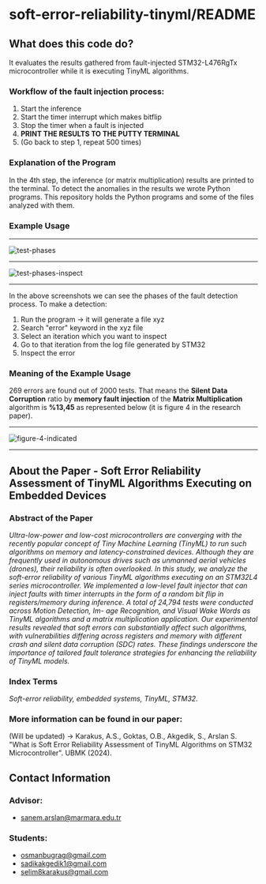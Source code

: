 # soft-error-reliability-tinyml/README

## What does this code do?
It evaluates the results gathered from fault-injected STM32-L476RgTx microcontroller while it is executing TinyML algorithms.
### Workflow of the fault injection process:
1. Start the inference
2. Start the timer interrupt which makes bitflip
3. Stop the timer when a fault is injected
4. **PRINT THE RESULTS TO THE PUTTY TERMINAL**
5. (Go back to step 1, repeat 500 times)
### Explanation of the Program
In the 4th step, the inference (or matrix multiplication) results are printed to the terminal. 
To detect the anomalies in the results we wrote Python programs. 
This repository holds the Python programs and some of the files analyzed with them.  
### Example Usage
___
![test-phases](https://github.com/user-attachments/assets/453e5acc-6fc2-4c87-994c-82967645dcbd)
___
![test-phases-inspect](https://github.com/user-attachments/assets/43f2c9c3-396d-4186-b3c9-4280740dee3a)
___
In the above screenshots we can see the phases of the fault detection process. To make a detection:
1. Run the program -> it will generate a file xyz
2. Search "error" keyword in the xyz file
3. Select an iteration which you want to inspect
4. Go to that iteration from the log file generated by STM32
5. Inspect the error
### Meaning of the Example Usage
269 errors are found out of 2000 tests. That means the **Silent Data Corruption** ratio by **memory fault injection** of the **Matrix Multiplication** algorithm is **%13,45**  as represented below (it is figure 4 in the research paper). 
___
![figure-4-indicated](https://github.com/user-attachments/assets/4799ff38-61bd-419c-8dff-a0e88318aecc)
___
## About the Paper - Soft Error Reliability Assessment of TinyML Algorithms Executing on Embedded Devices
### Abstract of the Paper
_Ultra-low-power and low-cost microcontrollers are
converging with the recently popular concept of Tiny Machine
Learning (TinyML) to run such algorithms on memory and
latency-constrained devices. Although they are frequently used
in autonomous drives such as unmanned aerial vehicles (drones),
their reliability is often overlooked. In this study, we analyze the
soft-error reliability of various TinyML algorithms executing on
an STM32L4 series microcontroller. We implemented a low-level
fault injector that can inject faults with timer interrupts in the
form of a random bit flip in registers/memory during inference. A
total of 24,794 tests were conducted across Motion Detection, Im-
age Recognition, and Visual Wake Words as TinyML algorithms
and a matrix multiplication application. Our experimental results
revealed that soft errors can substantially affect such algorithms,
with vulnerabilities differing across registers and memory with
different crash and silent data corruption (SDC) rates. These
findings underscore the importance of tailored fault tolerance
strategies for enhancing the reliability of TinyML models._
### Index Terms
_Soft-error reliability, embedded systems, TinyML, STM32._
### More information can be found in our paper:
(Will be updated) ->
Karakus, A.S., Goktas, O.B., Akgedik, S.,  Arslan S. "What is Soft Error Reliability Assessment of TinyML Algorithms on STM32 Microcontroller". UBMK (2024). 

## Contact Information
### Advisor:
- sanem.arslan@marmara.edu.tr
### Students:
- osmanbugrag@gmail.com
- sadikakgedik1@gmail.com
- selim8karakus@gmail.com
